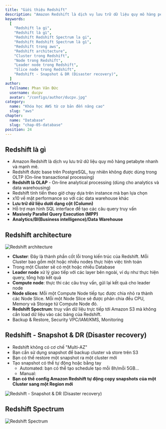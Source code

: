```yaml
---
title: "Giới thiệu Redshift"
description: "Amazon Redshift là dịch vụ lưu trữ dữ liệu quy mô hàng petabyte nhanh và mạnh mẽ."
keywords:
  [
    "Redshift la gi",
    "Redshift là gì",
    "Redshift Redshift Spectrum la gi",
    "Redshift Redshift Spectrum là gì",
    "Redshift trong aws",
    "Redshift architecture",
    "Cluster trong Redshift",
    "Node trong Redshift",
    "Leader node trong Redshift",
    "Slice node trong Redshift",
    "Redshift - Snapshot & DR (Disaster recovery)",
  ]
author:
  fullname: Phan Văn Đức
  username: ducpv
  avatar: "/configs/author/ducpv.jpg"
category:
  name: "Khóa học AWS từ cơ bản đến nâng cao"
  slug: "aws"
chapter:
  name: "Database"
  slug: "chap-05-database"
position: 24
---
```


## Redshift là gì

- Amazon Redshift là dịch vụ lưu trữ dữ liệu quy mô hàng petabyte nhanh và mạnh mẽ.
- Redshift được base trên PostgreSQL, tuy nhiên không được dùng trong OLTP (On-line transactional processing)
- **Redshift là OLAP** - On-line analytical processing (dùng cho analytics và data warehousing)
- Redshift tính tiền theo giờ chạy dựa trên instance mà bạn lựa chọn
- x10 về mặt performance so với các data warehouse khác
- **Lưu trữ dữ liệu dưới dạng cột (Column)**
- Hỗ trợ mạn hình SQL interface để tạo các câu query truy vấn
- **Masively Parallel Query Execution (MPP)**
- **Analytics/BI(Business intelligence)/Data Warehouse**

## Redshift architecture

![Redshift architecture](https://docs.aws.amazon.com/redshift/latest/dg/images/02-NodeRelationships.png)

- **Cluster**: Đây là thành phần cốt lỗi trong kiến trúc của Redshift. Mỗi Cluster bao gồm một hoặc nhiều nodes thực hiện việc tính toán
- Trong một Cluster sẽ có một hoặc nhiều Database
- **Leader node** xử lý giao tiếp với các layer bên ngoài, ví dụ như thực hiện query, tổng hợp kết quả
- **Compute node**: thực thi các câu truy vấn, gửi lại kết quả cho leader node
- **Node slices**: Mỗi một Compute Node tiếp tục được chia nhỏ ra thành các Node Slice. Mỗi một Node Slice sẽ được phân chia đều CPU, Memory và Storage từ Compute Node đó.
- **Redshift Spectrum**: truy vấn dữ liệu trực tiếp tới Amazon S3 mà không cần load dữ liệu vào các bảng của Redshift.
- Backup & Restore, Security VPC/IAM/KMS, Monitoring

## Redshift - Snapshot & DR (Disaster recovery)

- Redshift không có cơ chế "Multi-AZ"
- Bạn cần sử dụng snapshot để backup cluster và store trên S3
- Bạn có thể restore một snapshot ra một cluster mới
- Tạo snapshot có thể tự động hoặc bằng tay
  - Automated: bạn có thể tạo schedule tạo mỗi 8h/mỗi 5GB...
  - Manual:
- **Bạn có thể config Amazon Redshift tự động copy snapshots của một Cluster sang một Region mới**

![Redshift - Snapshot & DR (Disaster recovery)](https://user-images.githubusercontent.com/29729545/156191122-d0a4153b-6c80-4288-9106-b881acdec4cc.png)

## Redshift Spectrum

![Redshift Spectrum](https://d2908q01vomqb2.cloudfront.net/b6692ea5df920cad691c20319a6fffd7a4a766b8/2017/07/18/redshift_spectrum-1.gif)
